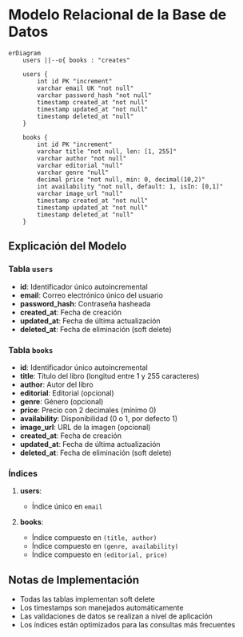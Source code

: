 # Modelo Relacional de la Base de Datos

```mermaid
erDiagram
    users ||--o{ books : "creates"
    
    users {
        int id PK "increment"
        varchar email UK "not null"
        varchar password_hash "not null"
        timestamp created_at "not null"
        timestamp updated_at "not null"
        timestamp deleted_at "null"
    }

    books {
        int id PK "increment"
        varchar title "not null, len: [1, 255]"
        varchar author "not null"
        varchar editorial "null"
        varchar genre "null"
        decimal price "not null, min: 0, decimal(10,2)"
        int availability "not null, default: 1, isIn: [0,1]"
        varchar image_url "null"
        timestamp created_at "not null"
        timestamp updated_at "not null"
        timestamp deleted_at "null"
    }
```

## Explicación del Modelo

### Tabla `users`
- **id**: Identificador único autoincremental
- **email**: Correo electrónico único del usuario
- **password_hash**: Contraseña hasheada
- **created_at**: Fecha de creación
- **updated_at**: Fecha de última actualización
- **deleted_at**: Fecha de eliminación (soft delete)

### Tabla `books`
- **id**: Identificador único autoincremental
- **title**: Título del libro (longitud entre 1 y 255 caracteres)
- **author**: Autor del libro
- **editorial**: Editorial (opcional)
- **genre**: Género (opcional)
- **price**: Precio con 2 decimales (mínimo 0)
- **availability**: Disponibilidad (0 o 1, por defecto 1)
- **image_url**: URL de la imagen (opcional)
- **created_at**: Fecha de creación
- **updated_at**: Fecha de última actualización
- **deleted_at**: Fecha de eliminación (soft delete)

### Índices
1. **users**:
   - Índice único en `email`

2. **books**:
   - Índice compuesto en `(title, author)`
   - Índice compuesto en `(genre, availability)`
   - Índice compuesto en `(editorial, price)`

## Notas de Implementación
- Todas las tablas implementan soft delete
- Los timestamps son manejados automáticamente
- Las validaciones de datos se realizan a nivel de aplicación
- Los índices están optimizados para las consultas más frecuentes 
